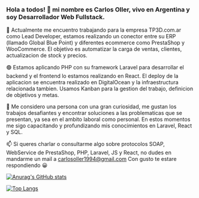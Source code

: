 ### Hola a todos! 👋 mi nombre es Carlos Oller, vivo en Argentina y soy Desarrollador Web Fullstack.

🔭 Actualmente me encuentro trabajando para la empresa TP3D.com.ar como Lead Developer, estamos realizando un conector entre su ERP (llamado Global Blue Point) y diferentes ecommerce como PrestaShop y WooCommerce. El objetivo es automatizar la carga de ventas, clientes, actualizacion de stock y precios.

🟢 Estamos aplicando PHP con su framework Laravel para desarrollar el backend y el frontend lo estamos realizando en React. El deploy de la aplicacion se encuentra realizado en DigitalOcean y la infraestructura relacionada tambien.
Usamos Kanban para la gestion del trabajo, definicion de objetivos y metas.

🌱 Me considero una persona con una gran curiosidad, me gustan los trabajos desafiantes y encontrar soluciones a las problematicas que se presentan, ya sea en el ambito laboral como personal. En estos momentos me sigo capacitando y profundizando mis conocimientos en Laravel, React y SQL.

📫 Si queres charlar o consultarme algo sobre protocolos SOAP, WebService de PrestaShop, PHP, Laravel, JS y React, no dudes en mandarme un mail a carlosoller1994@gmail.com
Con gusto te estare respondiendo 😀

[![Anurag's GitHub stats](https://github-readme-stats.vercel.app/api?username=cdoller&count_private=true&show_icons=true&theme=tokyonight)](https://github.com/anuraghazra/github-readme-stats)

[![Top Langs](https://github-readme-stats.vercel.app/api/top-langs/?username=cdoller&layout=compact&count_private=true)](https://github.com/anuraghazra/github-readme-stats)



<!--
**cdoller/cdoller** is a ✨ _special_ ✨ repository because its `README.md` (this file) appears on your GitHub profile.

Here are some ideas to get you started:

- 🔭 I’m currently working on ...
- 🌱 I’m currently learning ...
- 👯 I’m looking to collaborate on ...
- 🤔 I’m looking for help with ...
- 💬 Ask me about ...
- 📫 How to reach me: ...
- 😄 Pronouns: ...
- ⚡ Fun fact: ...
-->
